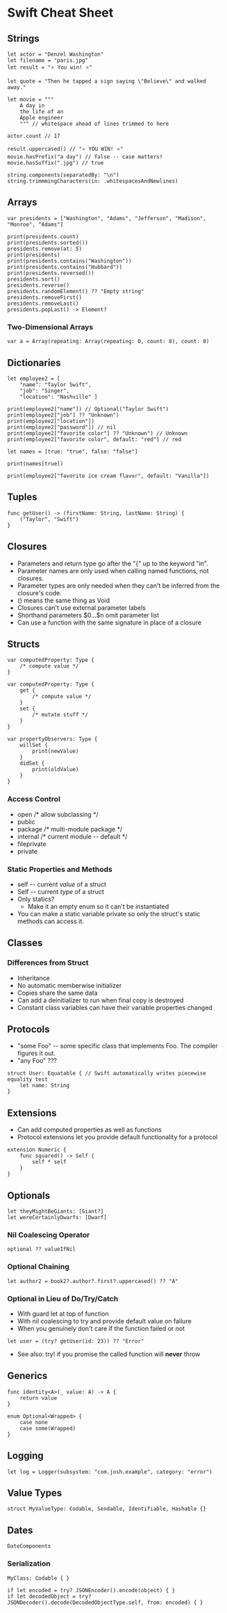 # Swift Cheat Sheet
## Strings
```
let actor = "Denzel Washington"
let filename = "paris.jpg"
let result = "⭐️ You win! ⭐️"

let quote = "Then he tapped a sign saying \"Believe\" and walked away."

let movie = """
    A day in
    the life of an
    Apple engineer
    """ // whitespace ahead of lines trimmed to here

actor.count // 17

result.uppercased() // "⭐️ YOU WIN! ⭐️"
movie.hasPrefix("a day") // false -- case matters!
movie.hasSuffix(".jpg") // true

string.components(separatedBy: "\n")
string.trimmmingCharacters(in: .whitespacesAndNewlines)
```

## Arrays
```
var presidents = ["Washington", "Adams", "Jefferson", "Madison", "Monroe", "Adams"]

print(presidents.count)
print(presidents.sorted())
presidents.remove(at: 5)
print(presidents)
print(presidents.contains("Washington"))
print(presidents.contains("Hubbard"))
print(presidents.reversed())
presidents.sort()
presidents.reverse()
presidents.randomElement() ?? "Empty string"
presidents.removeFirst()
presidents.removeLast()
presidents.popLast() -> Element?
```

### Two-Dimensional Arrays
```
var a = Array(repeating: Array(repeating: 0, count: 8), count: 8)
```

## Dictionaries
	let employee2 = [
		"name": "Taylor Swift",
		"job": "Singer",
		"location": "Nashville" ]

	print(employee2["name"]) // Optional("Taylor Swift")
	print(employee2["job"] ?? "Unknown")
	print(employee2["location"])
	print(employee2["password"]) // nil
	print(employee2["favorite color"] ?? "Unknown") // Unknown
	print(employee2["favorite color", default: "red"] // red

	let names = [true: "true", false: "false"]

	print(names[true])

	print(employee2["favorite ice cream flavor", default: "Vanilla"])

## Tuples
    func getUser() -> (firstName: String, lastName: String) {
        ("Taylor", "Swift")
    } 

## Closures
* Parameters and return type go after the "{" up to the keyword "in".
* Parameter names are only used when calling named functions, not closures.
* Parameter types are only needed when they can't be inferred from the closure's code.
* () means the same thing as Void
* Closures can't use external parameter labels
* Shorthand parameters \$0...$n omit parameter list
* Can use a function with the same signature in place of a closure

## Structs
	var computedProperty: Type {
        /* compute value */
	}

    var computedProperty: Type {
        get {
            /* compute value */
        }
        set {
            /* mutate stuff */
        }
    }

    var propertyObservers: Type {
        willSet {
            print(newValue)
        }
        didSet {
            print(oldValue)
        }
    }

### Access Control
* open /* allow subclassing */
* public
* package /* multi-module package */
* internal /* current module -- default */
* fileprivate
* private

### Static Properties and Methods
* self -- current *value* of a struct
* Self -- current *type* of a struct
* Only statics?
    * Make it an empty enum so it can't be instantiated
* You can make a static variable private so only the struct's static methods can access it.

## Classes
### Differences from Struct
* Inheritance
* No automatic memberwise initializer
* Copies share the same data
* Can add a deinitializer to run when final copy is destroyed
* Constant class variables can have their variable properties changed

## Protocols
* "some Foo" -- some specific class that implements Foo. The compiler figures it out.
* "any Foo" ???
```
struct User: Equatable { // Swift automatically writes piecewise equality test
    let name: String
}
```

## Extensions
* Can add computed properties as well as functions
* Protocol extensions let you provide default functionality for a protocol
```
extension Numeric {
    func squared() -> Self {
        self * self
    }
}
```

## Optionals
```
let theyMightBeGiants: [Giant?]
let wereCertainlyDwarfs: [Dwarf]
```

### Nil Coalescing Operator
```
optional ?? valueIfNil
```

### Optional Chaining
```
let author2 = book2?.author?.first?.uppercased() ?? "A"
```

### Optional in Lieu of Do/Try/Catch
* With guard let at top of function
* With nil coalescing to try and provide default value on failure
* When you genuinely don't care if the function failed or not
```
let user = (try? getUser(id: 23)) ?? "Error"
```
* See also: try! if you promise the called function will **never** throw

## Generics
```
func identity<A>(_ value: A) -> A {
	return value
}

enum Optional<Wrapped> {
	case none
	case some(Wrapped)
}
```

## Logging
```
let log = Logger(subsystem: "com.josh.example", category: "error")
```

## Value Types
```
struct MyValueType: Codable, Sendable, Identifiable, Hashable {}
```

## Dates
```
DateComponents
```

### Serialization
```
MyClass: Codable { }

if let encoded = try? JSONEncoder().encode(object) { }
if let decodedObject = try? JSONDecoder().decode(DecodedObjectType.self, from: encoded) { }
```
